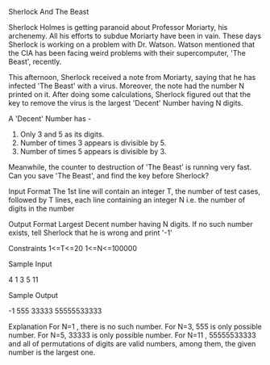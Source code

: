 Sherlock And The Beast

Sherlock Holmes is getting paranoid about Professor Moriarty, his archenemy. All his efforts to subdue Moriarty have been in vain. These days Sherlock is working on a problem with Dr. Watson. Watson mentioned that the CIA has been facing weird problems with their supercomputer, 'The Beast', recently.

This afternoon, Sherlock received a note from Moriarty, saying that he has infected 'The Beast' with a virus. Moreover, the note had the number N printed on it. After doing some calculations, Sherlock figured out that the key to remove the virus is the largest 'Decent' Number having N digits.

A 'Decent' Number has -
1. Only 3 and 5 as its digits.
2. Number of times 3 appears is divisible by 5.
3. Number of times 5 appears is divisible by 3.

Meanwhile, the counter to destruction of 'The Beast' is running very fast. Can you save 'The Beast', and find the key before Sherlock?

Input Format
The 1st line will contain an integer T, the number of test cases, followed by T lines, each line containing an integer N i.e. the number of digits in the number

Output Format
Largest Decent number having N digits. If no such number exists, tell Sherlock that he is wrong and print '-1'

Constraints
1<=T<=20
1<=N<=100000

Sample Input

4
1
3
5
11

Sample Output

-1
555
33333
55555533333

Explanation
For N=1 , there is no such number.
For N=3, 555 is only possible number.
For N=5, 33333 is only possible number.
For N=11 , 55555533333 and all of permutations of digits are valid numbers, among them, the given number is the largest one.
